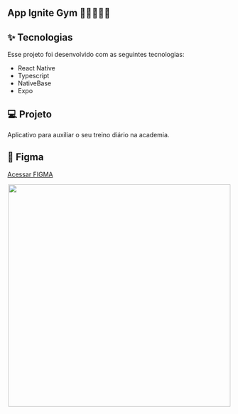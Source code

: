 ## App Ignite Gym 💪🏼🏋🏽‍♂️

## ✨ Tecnologias
Esse projeto foi desenvolvido com as seguintes tecnologias:

- React Native
- Typescript
- NativeBase
- Expo

## 💻 Projeto
Aplicativo para auxiliar o seu treino diário na academia.

## 🎨 Figma

<a href="https://www.figma.com/community/file/1163926136397847279" target="_blank">Acessar FIGMA</a>

<p style="text-align: center">
<img src="https://github.com/renamcomn/app-ignite-gym/assets/26748562/f51b4d45-b45d-4d94-aca4-5c3c50667394" width="500px" />
</p>
